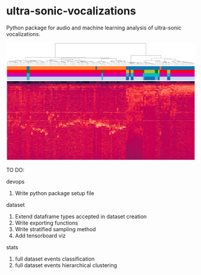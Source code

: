 # ultra-sonic-vocalizations
Python package for audio and machine learning analysis of ultra-sonic vocalizations.


![Image description](images/cover.png)


TO DO:

devops
1. Write python package setup file

dataset
1. Extend dataframe types accepted in dataset creation
2. Write exporting functions
3. Write stratified sampling method
4. Add tensorboard viz

stats
1. full dataset events classification
2. full dataset events hierarchical clustering

